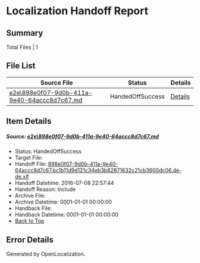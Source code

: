 # <a name='report-top'></a> Localization Handoff Report

## Summary
 Total Files | 1

## File List
 Source File | Status | Details 
 ----------- | ------ | ------- 
 [e2e\898e0f07-9d0b-411a-9e40-64accc8d7c67.md](https://github.com/OpenLocalizationTestOrg/oltest/blob/c09ab2ad9275be77587c1e2b2b7bc99cf81f96b8/e2e/898e0f07-9d0b-411a-9e40-64accc8d7c67.md) | HandedOffSuccess | [Details](#874f7f35d7dfdd2de81226153683bfce9da0040f1)

## Item Details
##### <a name='874f7f35d7dfdd2de81226153683bfce9da0040f1'></a> Source: [e2e\898e0f07-9d0b-411a-9e40-64accc8d7c67.md](https://github.com/OpenLocalizationTestOrg/oltest/blob/c09ab2ad9275be77587c1e2b2b7bc99cf81f96b8/e2e/898e0f07-9d0b-411a-9e40-64accc8d7c67.md)
* Status: HandedOffSuccess
* Target File: 
* Handoff File: [898e0f07-9d0b-411a-9e40-64accc8d7c67.bc1b11d9d121c34eb3b82871632c21cb3600dc06.de-de.xlf](https://github.com/OpenLocalizationTestOrg/olhandoff-e2e/blob/cd6571e40e47c2eaee23b674ce6b57c0325de5a4/ol-handoff/OpenLocalizationTestOrg/oltest-dede-fly/ci/ht/898e0f07-9d0b-411a-9e40-64accc8d7c67.bc1b11d9d121c34eb3b82871632c21cb3600dc06.de-de.xlf)
* Handoff Datetime: 2016-07-08 22:57:44
* Handoff Reason: Include
* Archive File: 
* Archive Datetime: 0001-01-01 00:00:00
* Handback File: 
* Handback Datetime: 0001-01-01 00:00:00
* [Back to Top](#report-top)


## Error Details

Generated by OpenLocalization.
